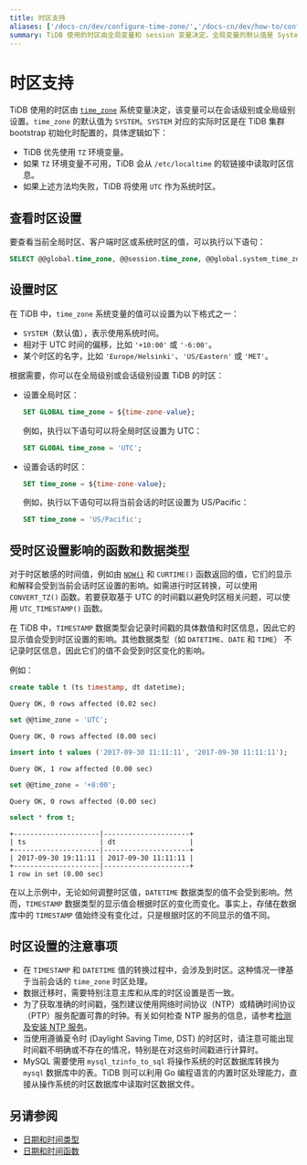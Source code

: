 ```yaml
---
title: 时区支持
aliases: ['/docs-cn/dev/configure-time-zone/','/docs-cn/dev/how-to/configure/time-zone/']
summary: TiDB 使用的时区由全局变量和 session 变量决定。全局变量的默认值是 System，实际时区在集群初始化时设置。可以通过设置全局时区和 session 变量来修改时区。Timestamp 数据类型受时区影响，而 Datetime/Date/Time 不受影响。在导数据时需注意主从库的时区设定是否一致。
---
```


# 时区支持

TiDB 使用的时区由 [`time_zone`](/system-variables.md#time_zone) 系统变量决定，该变量可以在会话级别或全局级别设置。`time_zone` 的默认值为 `SYSTEM`。`SYSTEM` 对应的实际时区是在 TiDB 集群 bootstrap 初始化时配置的，具体逻辑如下：

- TiDB 优先使用 `TZ` 环境变量。
- 如果 `TZ` 环境变量不可用，TiDB 会从 `/etc/localtime` 的软链接中读取时区信息。
- 如果上述方法均失败，TiDB 将使用 `UTC` 作为系统时区。

## 查看时区设置

要查看当前全局时区、客户端时区或系统时区的值，可以执行以下语句：

```sql
SELECT @@global.time_zone, @@session.time_zone, @@global.system_time_zone;
```

## 设置时区

在 TiDB 中，`time_zone` 系统变量的值可以设置为以下格式之一：

- `SYSTEM`（默认值），表示使用系统时间。
- 相对于 UTC 时间的偏移，比如 `'+10:00'` 或 `'-6:00'`。
- 某个时区的名字，比如 `'Europe/Helsinki'`、`'US/Eastern'` 或 `'MET'`。

根据需要，你可以在全局级别或会话级别设置 TiDB 的时区：

- 设置全局时区：

    ```sql
    SET GLOBAL time_zone = ${time-zone-value};
    ```

    例如，执行以下语句可以将全局时区设置为 UTC：

    ```sql
    SET GLOBAL time_zone = 'UTC';
    ```

- 设置会话的时区：

    ```sql
    SET time_zone = ${time-zone-value};
    ```

    例如，执行以下语句可以将当前会话的时区设置为 US/Pacific：

    ```sql
    SET time_zone = 'US/Pacific';
    ```

## 受时区设置影响的函数和数据类型

对于时区敏感的时间值，例如由 [`NOW()`](/functions-and-operators/date-and-time-functions.md) 和 `CURTIME()` 函数返回的值，它们的显示和解释会受到当前会话时区设置的影响。如需进行时区转换，可以使用 `CONVERT_TZ()` 函数。若要获取基于 UTC 的时间戳以避免时区相关问题，可以使用 `UTC_TIMESTAMP()` 函数。

在 TiDB 中，`TIMESTAMP` 数据类型会记录时间戳的具体数值和时区信息，因此它的显示值会受到时区设置的影响。其他数据类型（如 `DATETIME`、`DATE` 和 `TIME`） 不记录时区信息，因此它们的值不会受到时区变化的影响。

例如：

```sql
create table t (ts timestamp, dt datetime);
```

```
Query OK, 0 rows affected (0.02 sec)
```

```sql
set @@time_zone = 'UTC';
```

```
Query OK, 0 rows affected (0.00 sec)
```

```sql
insert into t values ('2017-09-30 11:11:11', '2017-09-30 11:11:11');
```

```
Query OK, 1 row affected (0.00 sec)
```

```sql
set @@time_zone = '+8:00';
```

```
Query OK, 0 rows affected (0.00 sec)
```

```sql
select * from t;
```

```
+---------------------|---------------------+
| ts                  | dt                  |
+---------------------|---------------------+
| 2017-09-30 19:11:11 | 2017-09-30 11:11:11 |
+---------------------|---------------------+
1 row in set (0.00 sec)
```

在以上示例中，无论如何调整时区值，`DATETIME` 数据类型的值不会受到影响。然而，`TIMESTAMP` 数据类型的显示值会根据时区的变化而变化。事实上，存储在数据库中的 `TIMESTAMP` 值始终没有变化过，只是根据时区的不同显示的值不同。

## 时区设置的注意事项

- 在 `TIMESTAMP` 和 `DATETIME` 值的转换过程中，会涉及到时区。这种情况一律基于当前会话的 `time_zone` 时区处理。
- 数据迁移时，需要特别注意主库和从库的时区设置是否一致。
- 为了获取准确的时间戳，强烈建议使用网络时间协议（NTP）或精确时间协议（PTP）服务配置可靠的时钟。有关如何检查 NTP 服务的信息，请参考[检测及安装 NTP 服务](/check-before-deployment.md#检测及安装-ntp-服务)。
- 当使用遵循夏令时 (Daylight Saving Time, DST) 的时区时，请注意可能出现时间戳不明确或不存在的情况，特别是在对这些时间戳进行计算时。
- MySQL 需要使用 `mysql_tzinfo_to_sql` 将操作系统的时区数据库转换为 `mysql` 数据库中的表。TiDB 则可以利用 Go 编程语言的内置时区处理能力，直接从操作系统的时区数据库中读取时区数据文件。

## 另请参阅

- [日期和时间类型](/data-type-date-and-time.md)
- [日期和时间函数](/functions-and-operators/date-and-time-functions.md)